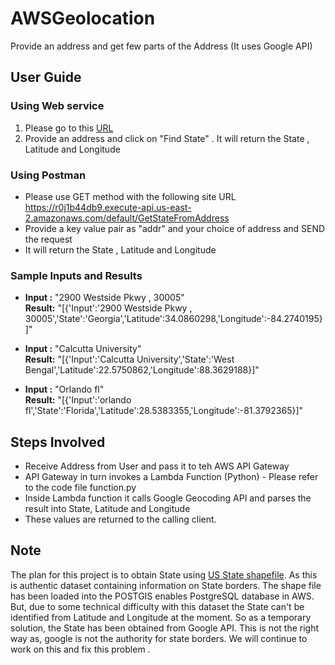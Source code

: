 # AWSGeolocation
Provide an address and get few parts of the Address (It uses Google API)

## User Guide 
### Using Web service
1) Please go to this [URL](https://mns-lambda-api.s3.us-east-2.amazonaws.com/index.html)
2) Provide an address and click on "Find State" . It will return the State , Latitude and Longitude

### Using Postman
- Please use GET method with the following site URL <br />
        https://r0j1b44db9.execute-api.us-east-2.amazonaws.com/default/GetStateFromAddress 
- Provide a key value pair as "addr" and your choice of address and SEND the request
- It will return the State , Latitude and Longitude

### Sample Inputs and Results
  
- **Input :** "2900 Westside Pkwy , 30005"  <br />
  **Result:** "[{'Input':'2900 Westside Pkwy , 30005','State':'Georgia','Latitude':34.0860298,'Longitude':-84.2740195}]"
          
- **Input :** "Calcutta University"<br />
  **Result:** "[{'Input':'Calcutta University','State':'West Bengal','Latitude':22.5750862,'Longitude':88.3629188}]"
          
- **Input :** "Orlando fl"<br />
  **Result:** "[{'Input':'orlando fl','State':'Florida','Latitude':28.5383355,'Longitude':-81.3792365}]"


## Steps Involved
- Receive Address from User and pass it to teh AWS API Gateway
- API Gateway in turn invokes a Lambda Function (Python) - Please refer to the code file function.py
- Inside Lambda function it calls Google Geocoding API and parses the result into State, Latitude and Longitude
- These values are returned to the calling client. 

## Note 
The plan for this project is to obtain State using [US State shapefile](https://www.census.gov/programs-surveys/geography.html).  As this is authentic dataset containing information on State borders. The shape file has been loaded into the POSTGIS enables PostgreSQL database in AWS. But, due to some technical difficulty with this dataset the State can't be identified from Latitude and Longitude at the moment. So as a temporary solution, the State has been obtained from Google API. This is not the right way as, google is not the authority for state borders. We will continue to work on this and fix this problem .
